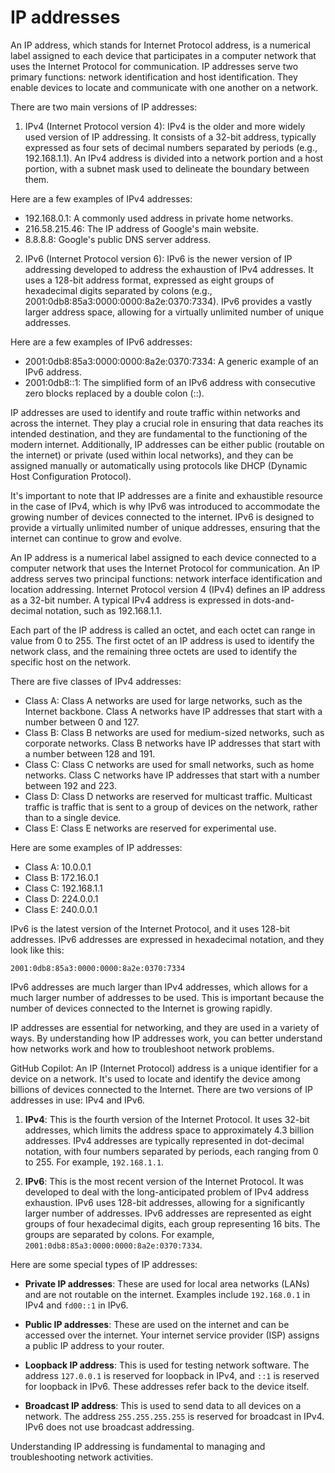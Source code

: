# IP addresses

An IP address, which stands for Internet Protocol address, is a numerical label assigned to each device that participates in a computer network that uses the Internet Protocol for communication. IP addresses serve two primary functions: network identification and host identification. They enable devices to locate and communicate with one another on a network.

There are two main versions of IP addresses:

1. IPv4 (Internet Protocol version 4): IPv4 is the older and more widely used version of IP addressing. It consists of a 32-bit address, typically expressed as four sets of decimal numbers separated by periods (e.g., 192.168.1.1). An IPv4 address is divided into a network portion and a host portion, with a subnet mask used to delineate the boundary between them.

Here are a few examples of IPv4 addresses:
- 192.168.0.1: A commonly used address in private home networks.
- 216.58.215.46: The IP address of Google's main website.
- 8.8.8.8: Google's public DNS server address.

2. IPv6 (Internet Protocol version 6): IPv6 is the newer version of IP addressing developed to address the exhaustion of IPv4 addresses. It uses a 128-bit address format, expressed as eight groups of hexadecimal digits separated by colons (e.g., 2001:0db8:85a3:0000:0000:8a2e:0370:7334). IPv6 provides a vastly larger address space, allowing for a virtually unlimited number of unique addresses.

Here are a few examples of IPv6 addresses:
- 2001:0db8:85a3:0000:0000:8a2e:0370:7334: A generic example of an IPv6 address.
- 2001:0db8::1: The simplified form of an IPv6 address with consecutive zero blocks replaced by a double colon (::).

IP addresses are used to identify and route traffic within networks and across the internet. They play a crucial role in ensuring that data reaches its intended destination, and they are fundamental to the functioning of the modern internet. Additionally, IP addresses can be either public (routable on the internet) or private (used within local networks), and they can be assigned manually or automatically using protocols like DHCP (Dynamic Host Configuration Protocol).

It's important to note that IP addresses are a finite and exhaustible resource in the case of IPv4, which is why IPv6 was introduced to accommodate the growing number of devices connected to the internet. IPv6 is designed to provide a virtually unlimited number of unique addresses, ensuring that the internet can continue to grow and evolve.

An IP address is a numerical label assigned to each device connected to a computer network that uses the Internet Protocol for communication. An IP address serves two principal functions: network interface identification and location addressing. Internet Protocol version 4 (IPv4) defines an IP address as a 32-bit number. A typical IPv4 address is expressed in dots-and-decimal notation, such as 192.168.1.1.

Each part of the IP address is called an octet, and each octet can range in value from 0 to 255. The first octet of an IP address is used to identify the network class, and the remaining three octets are used to identify the specific host on the network.

There are five classes of IPv4 addresses:

* Class A: Class A networks are used for large networks, such as the Internet backbone. Class A networks have IP addresses that start with a number between 0 and 127.
* Class B: Class B networks are used for medium-sized networks, such as corporate networks. Class B networks have IP addresses that start with a number between 128 and 191.
* Class C: Class C networks are used for small networks, such as home networks. Class C networks have IP addresses that start with a number between 192 and 223.
* Class D: Class D networks are reserved for multicast traffic. Multicast traffic is traffic that is sent to a group of devices on the network, rather than to a single device.
* Class E: Class E networks are reserved for experimental use.

Here are some examples of IP addresses:

* Class A: 10.0.0.1
* Class B: 172.16.0.1
* Class C: 192.168.1.1
* Class D: 224.0.0.1
* Class E: 240.0.0.1

IPv6 is the latest version of the Internet Protocol, and it uses 128-bit addresses. IPv6 addresses are expressed in hexadecimal notation, and they look like this:

```
2001:0db8:85a3:0000:0000:8a2e:0370:7334
```

IPv6 addresses are much larger than IPv4 addresses, which allows for a much larger number of addresses to be used. This is important because the number of devices connected to the Internet is growing rapidly.

IP addresses are essential for networking, and they are used in a variety of ways. By understanding how IP addresses work, you can better understand how networks work and how to troubleshoot network problems.

GitHub Copilot: An IP (Internet Protocol) address is a unique identifier for a device on a network. It's used to locate and identify the device among billions of devices connected to the Internet. There are two versions of IP addresses in use: IPv4 and IPv6.

1. **IPv4**: This is the fourth version of the Internet Protocol. It uses 32-bit addresses, which limits the address space to approximately 4.3 billion addresses. IPv4 addresses are typically represented in dot-decimal notation, with four numbers separated by periods, each ranging from 0 to 255. For example, `192.168.1.1`.

2. **IPv6**: This is the most recent version of the Internet Protocol. It was developed to deal with the long-anticipated problem of IPv4 address exhaustion. IPv6 uses 128-bit addresses, allowing for a significantly larger number of addresses. IPv6 addresses are represented as eight groups of four hexadecimal digits, each group representing 16 bits. The groups are separated by colons. For example, `2001:0db8:85a3:0000:0000:8a2e:0370:7334`.

Here are some special types of IP addresses:

- **Private IP addresses**: These are used for local area networks (LANs) and are not routable on the internet. Examples include `192.168.0.1` in IPv4 and `fd00::1` in IPv6.

- **Public IP addresses**: These are used on the internet and can be accessed over the internet. Your internet service provider (ISP) assigns a public IP address to your router.

- **Loopback IP address**: This is used for testing network software. The address `127.0.0.1` is reserved for loopback in IPv4, and `::1` is reserved for loopback in IPv6. These addresses refer back to the device itself.

- **Broadcast IP address**: This is used to send data to all devices on a network. The address `255.255.255.255` is reserved for broadcast in IPv4. IPv6 does not use broadcast addressing.

Understanding IP addressing is fundamental to managing and troubleshooting network activities.
